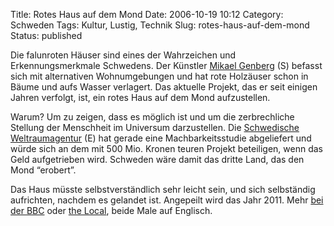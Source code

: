 Title: Rotes Haus auf dem Mond
Date: 2006-10-19 10:12
Category: Schweden
Tags: Kultur, Lustig, Technik
Slug: rotes-haus-auf-dem-mond
Status: published

Die falunroten Häuser sind eines der Wahrzeichen und Erkennungsmerkmale
Schwedens. Der Künstler [Mikael Genberg](http://www.mikaelgenberg.com/)
(S) befasst sich mit alternativen Wohnumgebungen und hat rote Holzäuser
schon in Bäume und aufs Wasser verlagert. Das aktuelle Projekt, das er
seit einigen Jahren verfolgt, ist, ein rotes Haus auf dem Mond
aufzustellen.

Warum? Um zu zeigen, dass es möglich ist und um die zerbrechliche
Stellung der Menschheit im Universum darzustellen. Die [Schwedische
Weltraumagentur](http://www.ssc.se) (E) hat gerade eine
Machbarkeitsstudie abgeliefert und würde sich an dem mit 500 Mio. Kronen
teuren Projekt beteiligen, wenn das Geld aufgetrieben wird. Schweden
wäre damit das dritte Land, das den Mond “erobert”.

Das Haus müsste selbstverständlich sehr leicht sein, und sich
selbständig aufrichten, nachdem es gelandet ist. Angepeilt wird das Jahr
2011. Mehr [bei der BBC](http://news.bbc.co.uk/2/hi/europe/6047424.stm)
oder [the Local](http://www.thelocal.se/article.php?ID=5180), beide Male
auf Englisch.

